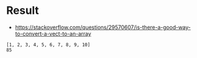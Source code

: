 # Result

- https://stackoverflow.com/questions/29570607/is-there-a-good-way-to-convert-a-vect-to-an-array 

```
[1, 2, 3, 4, 5, 6, 7, 8, 9, 10]
85

```
